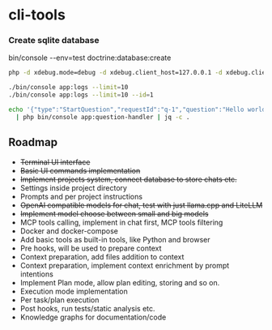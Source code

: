 # cli-tools

### Create sqlite database

bin/console --env=test doctrine:database:create

```bash
php -d xdebug.mode=debug -d xdebug.client_host=127.0.0.1 -d xdebug.client_port=9003 -d xdebug.start_with_request=yes ./bin/console ai:client
```
```bash
./bin/console app:logs --limit=10
./bin/console app:logs --limit=10 --id=1
```
```bash
echo '{"type":"StartQuestion","requestId":"q-1","question":"Hello world"}' \
  | php bin/console app:question-handler | jq -c .
```

## Roadmap
 - ~~Terminal UI interface~~ 
 - ~~Basic UI commands implementation~~
 - ~~Implement projects system, connect database to store chats etc.~~
 - Settings inside project directory
 - Prompts and per project instructions
 - ~~OpenAI compatible models for chat, test with just llama.cpp and LiteLLM~~
 - ~~Implement model choose between small and big models~~
 - MCP tools calling, implement in chat first, MCP tools filtering
 - Docker and docker-compose
 - Add basic tools as built-in tools, like Python and browser
 - Pre hooks, will be used to prepare context
 - Context preparation, add files addition to context
 - Context preparation, implement context enrichment by prompt intentions
 - Implement Plan mode, allow plan editing, storing and so on.
 - Execution mode implementation
 - Per task/plan execution
 - Post hooks, run tests/static analysis etc.
 - Knowledge graphs for documentation/code
